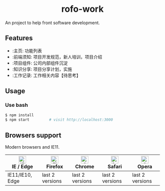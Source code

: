 <h1 align="center">rofo-work</h1>

An project to help front software development.

## Features

- :主页: 功能列表
- :前端须知: 项目开发规范，新人培训，项目介绍
- :项目组件: 公司内部组件沉淀
- :知识分享: 项目分享计划，实施
- :工作记录: 工作相关内容【待思考】

## Usage 

### Use bash

```bash
$ npm install
$ npm start         # visit http://localhost:3000
```

## Browsers support

Modern browsers and IE11.

| [<img src="https://raw.githubusercontent.com/alrra/browser-logos/master/src/edge/edge_48x48.png" alt="IE / Edge" width="24px" height="24px" />](http://godban.github.io/browsers-support-badges/)</br>IE / Edge | [<img src="https://raw.githubusercontent.com/alrra/browser-logos/master/src/firefox/firefox_48x48.png" alt="Firefox" width="24px" height="24px" />](http://godban.github.io/browsers-support-badges/)</br>Firefox | [<img src="https://raw.githubusercontent.com/alrra/browser-logos/master/src/chrome/chrome_48x48.png" alt="Chrome" width="24px" height="24px" />](http://godban.github.io/browsers-support-badges/)</br>Chrome | [<img src="https://raw.githubusercontent.com/alrra/browser-logos/master/src/safari/safari_48x48.png" alt="Safari" width="24px" height="24px" />](http://godban.github.io/browsers-support-badges/)</br>Safari | [<img src="https://raw.githubusercontent.com/alrra/browser-logos/master/src/opera/opera_48x48.png" alt="Opera" width="24px" height="24px" />](http://godban.github.io/browsers-support-badges/)</br>Opera |
| --- | --- | --- | --- | --- |
| IE11/IE10, Edge | last 2 versions | last 2 versions | last 2 versions | last 2 versions |